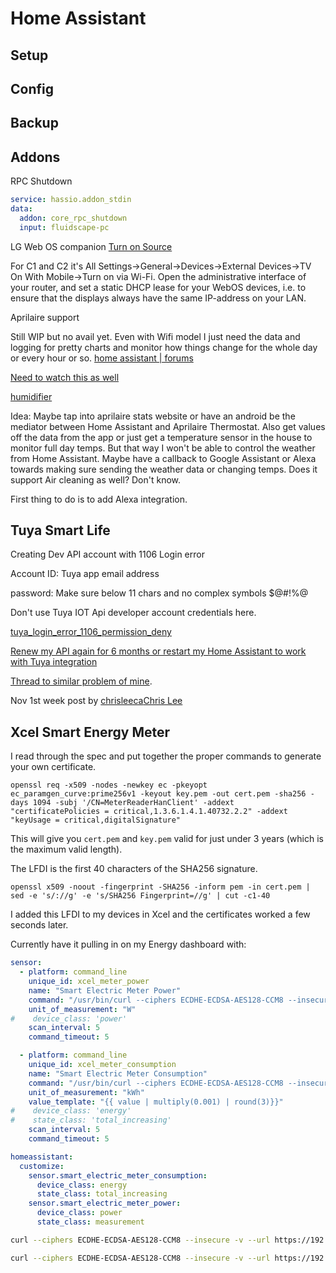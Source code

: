 # Home Assistant

## Setup

## Config

## Backup

## Addons

RPC Shutdown

```yaml
service: hassio.addon_stdin
data: 
  addon: core_rpc_shutdown
  input: fluidscape-pc

```

LG Web OS companion
[Turn on Source](https://github.com/JPersson77/LGTVCompanion)

For C1 and C2 it's All Settings->General->Devices->External Devices->TV On With Mobile->Turn on via Wi-Fi.
Open the administrative interface of your router, and set a static DHCP lease for your WebOS devices, i.e. to ensure that the displays always have the same IP-address on your LAN.


Aprilaire support

Still WIP but no avail yet. Even with Wifi model
I just need the data and logging for pretty charts and monitor how things change for the whole day or every hour or so.
[home assistant | forums](https://community.home-assistant.io/t/aprilaire-thermostat-8800-any-modbus-experts/341414/56)


[Need to watch this as well](https://www.youtube.com/watch?v=3sRfxc9gBgI)

[humidifier](https://www.home-assistant.io/integrations/humidifier.mqtt/)

Idea: Maybe tap into aprilaire stats  website or have an android be the mediator between Home Assistant and Aprilaire Thermostat.
Also get values off the data from the app or just get a temperature sensor in the house to monitor full day temps. But that way I won't be able to control the weather from Home Assistant. Maybe have a callback to Google Assistant or Alexa towards making sure sending the weather data or changing temps.
Does it support Air cleaning as well? Don't know.

First thing to do is to add Alexa integration.



## Tuya Smart Life

Creating Dev API account with 1106 Login error

Account ID: 
Tuya app email address

password:
Make sure below 11 chars and no complex symbols $@#!%@

Don't use Tuya IOT Api developer account credentials here.

[tuya_login_error_1106_permission_deny](https://www.reddit.com/r/homeassistant/comments/q3hnlz/tuya_login_error_1106_permission_deny/)



[Renew my API again for 6 months or restart my Home Assistant to work with Tuya integration](https://github.com/home-assistant/core/issues/80278)

[Thread to similar problem of mine](https://community.home-assistant.io/t/tuya-devices-entities-gone-missing/347445/111).

Nov 1st week post by [chrisleeca](https://community.home-assistant.io/u/chrisleeca)[Chris Lee](https://community.home-assistant.io/u/chrisleeca)






## Xcel Smart Energy Meter


I read through the spec and put together the proper commands to generate your own certificate.

```
openssl req -x509 -nodes -newkey ec -pkeyopt ec_paramgen_curve:prime256v1 -keyout key.pem -out cert.pem -sha256 -days 1094 -subj '/CN=MeterReaderHanClient' -addext "certificatePolicies = critical,1.3.6.1.4.1.40732.2.2" -addext "keyUsage = critical,digitalSignature"
```

This will give you `cert.pem` and `key.pem` valid for just under 3 years (which is the maximum valid length).

The LFDI is the first 40 characters of the SHA256 signature.

```
openssl x509 -noout -fingerprint -SHA256 -inform pem -in cert.pem | sed -e 's/://g' -e 's/SHA256 Fingerprint=//g' | cut -c1-40
```

I added this LFDI to my devices in Xcel and the certificates worked a few seconds later.

Currently have it pulling in on my Energy dashboard with:

```yaml
sensor:
  - platform: command_line
    unique_id: xcel_meter_power
    name: "Smart Electric Meter Power"
    command: "/usr/bin/curl --ciphers ECDHE-ECDSA-AES128-CCM8 --insecure --url https://192.168.1.39:8081/upt/1/mr/1/r --cert /config/c.pem --key /config/k.pem 2>&1 | grep -o '<value>.*</value>' | grep -Eo '[0-9]+'"
    unit_of_measurement: "W"
#    device_class: 'power'
    scan_interval: 5
    command_timeout: 5

  - platform: command_line
    unique_id: xcel_meter_consumption
    name: "Smart Electric Meter Consumption"
    command: "/usr/bin/curl --ciphers ECDHE-ECDSA-AES128-CCM8 --insecure --url https://192.168.1.39:8081/upt/1/mr/3/r --cert /config/c.pem --key /config/k.pem 2>&1 | grep -o '<value>.*</value>' | grep -Eo '[0-9]+'"
    unit_of_measurement: "kWh"
    value_template: "{{ value | multiply(0.001) | round(3)}}"
#    device_class: 'energy'
#    state_class: 'total_increasing'
    scan_interval: 5
    command_timeout: 5

homeassistant:
  customize:
    sensor.smart_electric_meter_consumption:
      device_class: energy
      state_class: total_increasing
    sensor.smart_electric_meter_power:
      device_class: power
      state_class: measurement
```


```bash
curl --ciphers ECDHE-ECDSA-AES128-CCM8 --insecure -v --url https://192.168.0.80:8081/upt --cert /config/otherxcelcerts/cert.pem --key /config/otherxcelcerts/key.pem

curl --ciphers ECDHE-ECDSA-AES128-CCM8 --insecure -v --url https://192.168.0.80:8081/upt --cert /config/xcelcerts/cert.pem --key /config/xcelcerts/key.pem
```